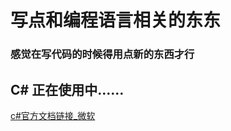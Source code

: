 # 写点和编程语言相关的东东

### 感觉在写代码的时候得用点新的东西才行

## C# 正在使用中……

[c#官方文档链接_微软](https://learn.microsoft.com/zh-cn/dotnet/csharp/whats-new/csharp-version-history)